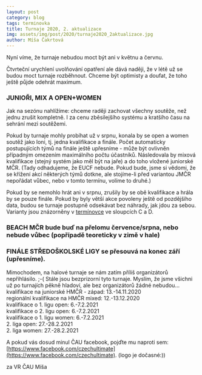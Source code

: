 ```yaml
---
layout: post
category: blog
tags: terminovka
title: Turnaje 2020, 2. aktualizace
img: assets/img/post/2020/turnaje2020_2aktualizace.jpg
author: Míša Čakrtová
---
```

Nyní víme, že turnaje nebudou moct být ani v květnu a červnu.

Čtvrteční urychlení uvolňování opatření ale dává naději, že v létě už se budou moct turnaje rozběhnout. Chceme být optimisty a doufat, že toho ještě půjde odehrát maximum.

### JUNIOŘI, MIX A OPEN+WOMEN

Jak na sezónu nahlížíme: chceme raději zachovat všechny soutěže, než jednu zrušit kompletně. I za cenu zběsilejšího systému a kratšího času na sehrání mezi soutěžemi.

Pokud by turnaje mohly probíhat už v srpnu, konala by se open a women soutěž jako loni, tj. jedna kvalifikace a finále. Počet automaticky postupujících týmů na finále ještě upřesníme - může být ovlivněn případným omezením maximálního počtu účastníků. Následovala by mixová kvalifikace (stejný systém jako měl být na jaře) a do toho vložené juniorské MČR. (Tady odhadujeme, že EUCF nebude. Pokud bude, jsme si vědomi, že se křížení akcí některých týmů dotkne, ale stojíme-li před variantou JMČR nepořádat vůbec, nebo v tomto termínu, volíme to druhé.)

Pokud by se nemohlo hrát ani v srpnu, zrušily by se obě kvalifikace a hrála by se pouze finále. Pokud by byly větší akce povoleny ještě od pozdějšího data, budou se turnaje postupně odsekávat bez náhrady, jak jdou za sebou.
Varianty jsou znázorněny v [termínovce](http://bit.ly/terminovka_ultimate) ve sloupcích C a D.

### BEACH MČR bude buď na přelomu července/srpna, nebo nebude vůbec (popřípadě teoreticky v zimě v hale)


### FINÁLE STŘEDOŠKOLSKÉ LIGY se přesouvá na konec září (upřesníme).


Mimochodem, na halové turnaje se nám zatím příliš organizátorů nepřihlásilo. ;-( Stále jsou bezprizorní tyto turnaje. Myslím, že jsme všichni už po turnajích pěkně hladoví, ale bez organizátorů žádné nebudou...  
kvalifikace na juniorské HMČR - západ: 13.-14.11.2020  
regionální kvalifikace na HMČR mixed: 12.-13.12.2020  
kvalifikace o 1. ligu open: 6.-7.2.2021  
kvalifikace o 2. ligu open: 6.-7.2.2021  
kvalifikace o 1. ligu women: 6.-7.2.2021  
2\. liga open: 27.-28.2.2021  
2\. liga women: 27.-28.2.2021  

A pokud vás dosud minul ČAU facebook, pojďte mu naproti sem: [https://www.facebook.com/czechultimate](https://www.facebook.com/czechultimate). (logo je dočasné:)) 

za VR ČAU
Míša
